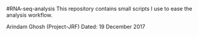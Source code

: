 #RNA-seq-analysis
This repository contains small scripts I use to ease the analysis workflow.

Arindam Ghosh (Project-JRF)
Dated: 19 December 2017
